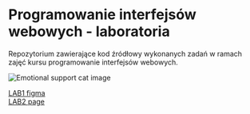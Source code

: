 # Programowanie interfejsów webowych - laboratoria

Repozytorium zawierające kod źródłowy wykonanych zadań w ramach zajęć kursu programowanie interfejsów webowych.

![Emotional support cat image](https://64.media.tumblr.com/b3c37baabc04aec0e586bbf21236c3ce/tumblr_pjokh9jKMI1y27xwio3_250.gifv)

[LAB1 figma](https://www.figma.com/file/GQjbkDTqCufzwMtup13dnw/PIWo---zaj%C4%99cia?node-id%3D0%3A1%26t%3DdJHTLL3Yap6UlboI-1)
<br>[LAB2 page](https://lightiiy.github.io/int-web-lab/)
